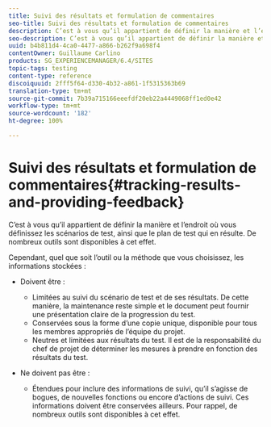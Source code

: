 ```yaml
---
title: Suivi des résultats et formulation de commentaires
seo-title: Suivi des résultats et formulation de commentaires
description: C’est à vous qu’il appartient de définir la manière et l’endroit où vous définissez les scénarios de test, ainsi que le plan de test qui en résulte.
seo-description: C’est à vous qu’il appartient de définir la manière et l’endroit où vous définissez les scénarios de test, ainsi que le plan de test qui en résulte.
uuid: b4b811d4-4ca0-4477-a866-b262f9a698f4
contentOwner: Guillaume Carlino
products: SG_EXPERIENCEMANAGER/6.4/SITES
topic-tags: testing
content-type: reference
discoiquuid: 2fff5f64-d330-4b32-a861-1f5315363b69
translation-type: tm+mt
source-git-commit: 7b39a715166eeefdf20eb22a4449068ff1ed0e42
workflow-type: tm+mt
source-wordcount: '182'
ht-degree: 100%

---
```



# Suivi des résultats et formulation de commentaires{#tracking-results-and-providing-feedback}

C’est à vous qu’il appartient de définir la manière et l’endroit où vous définissez les scénarios de test, ainsi que le plan de test qui en résulte. De nombreux outils sont disponibles à cet effet.

Cependant, quel que soit l’outil ou la méthode que vous choisissez, les informations stockées :

* Doivent être :

   * Limitées au suivi du scénario de test et de ses résultats. De cette manière, la maintenance reste simple et le document peut fournir une présentation claire de la progression du test.
   * Conservées sous la forme d’une copie unique, disponible pour tous les membres appropriés de l’équipe du projet.
   * Neutres et limitées aux résultats du test. Il est de la responsabilité du chef de projet de déterminer les mesures à prendre en fonction des résultats du test.

* Ne doivent pas être :

   * Étendues pour inclure des informations de suivi, qu’il s’agisse de bogues, de nouvelles fonctions ou encore d’actions de suivi. Ces informations doivent être conservées ailleurs. Pour rappel, de nombreux outils sont disponibles à cet effet.

